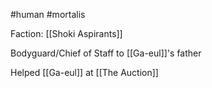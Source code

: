 #human #mortalis 

Faction: [[Shoki Aspirants]]

Bodyguard/Chief of Staff to [[Ga-eul]]'s father 

Helped [[Ga-eul]] at  [[The Auction]]